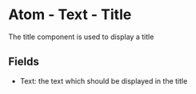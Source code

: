 # Atom - Text - Title
The title component is used to display a title

## Fields
* Text: the text which should be displayed in the title